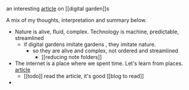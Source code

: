 an interesting [article](https://www.deemjournal.com/stories/digital-gardens) on [[digital garden]]s

A mix of my thoughts, interpretation and summary below.

- Nature is alive, fluid, complex. Technology is machine, predictable, streamlined
	- if digital gardens imitate gardens , they imitate nature.
		- so they are alive and complex, not ordered and streamlined
			- [[reducing note folders]]
- The internet is a place where we spent time. Let's learn from places. [article](https://frankchimero.com/blog/2018/the-good-room/)
	- [[todo]] read the article, it's good [[blog to read]]
- 

